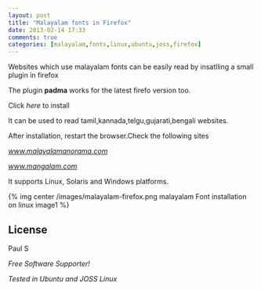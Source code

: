 ```yaml
---
layout: post
title: "Malayalam fonts in Firefox"
date: 2013-02-14 17:33
comments: true
categories: [malayalam,fonts,linux,ubuntu,joss,firefox]
---
```

Websites which use malayalam fonts can be easily read by insatlling a small plugin in firefox

The plugin **padma** works for the latest firefo version too.

Click *here* to install

It can be used to read tamil,kannada,telgu,gujarati,bengali websites.

After installation, restart the browser.Check the following sites

*www.malayalamanorama.com*

*www.mangalam.com*

It supports Linux, Solaris and Windows platforms.

{% img center /images/malayalam-firefox.png malayalam Font installation on linux image1 %}

License
-

Paul S

*Free Software Supporter!*

*Tested in Ubuntu and JOSS Linux*
